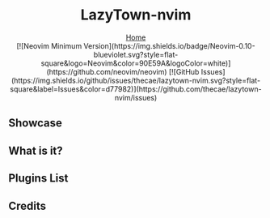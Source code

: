 <h1 align="center">LazyTown-nvim</h1>

<div align="center">
    <a href="https://cole-ellis.com/lazytown">Home</a>
</div>

<div align="center">
    [![Neovim Minimum Version](https://img.shields.io/badge/Neovim-0.10-blueviolet.svg?style=flat-square&logo=Neovim&color=90E59A&logoColor=white)](https://github.com/neovim/neovim)
    [![GitHub Issues](https://img.shields.io/github/issues/thecae/lazytown-nvim.svg?style=flat-square&label=Issues&color=d77982)](https://github.com/thecae/lazytown-nvim/issues)
</div>

## Showcase

## What is it?

## Plugins List

## Credits
